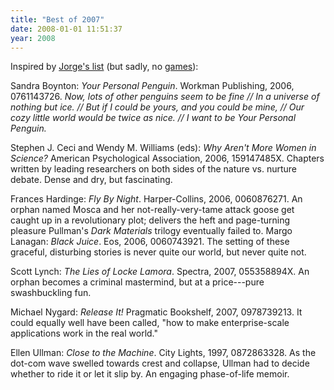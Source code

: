 ```yaml
---
title: "Best of 2007"
date: 2008-01-01 11:51:37
year: 2008
---
```

Inspired by <a href="http://catenary.wordpress.com/2007/12/31/2007-recommendations-books/">Jorge's list</a> (but sadly, no <a href="http://catenary.wordpress.com/2007/12/31/2007-recommendations-games/">games</a>):

Sandra Boynton: <cite>Your Personal Penguin</cite>.  Workman Publishing, 2006, 0761143726.  <em>Now, lots of other penguins seem to be fine // In a universe of nothing but ice. // But if I could be yours, and you could be mine, // Our cozy little world would be twice as nice. // I want to be Your Personal Penguin.</em>

Stephen J. Ceci and Wendy M. Williams (eds): <cite>Why Aren't More Women in Science?</cite> American Psychological Association, 2006, 159147485X.  Chapters written by leading researchers on both sides of the nature vs. nurture debate.  Dense and dry, but fascinating.

Frances Hardinge: <em>Fly By Night</em>. Harper-Collins, 2006, 0060876271. An orphan named Mosca and her not-really-very-tame attack goose get caught up in a revolutionary plot; delivers the heft and page-turning pleasure Pullman's <em>Dark Materials</em> trilogy eventually failed to.
Margo Lanagan: <cite>Black Juice</cite>.  Eos, 2006, 0060743921. The setting of these graceful, disturbing stories is never quite our world, but never quite not.

Scott Lynch: <cite>The Lies of Locke Lamora</cite>.  Spectra, 2007, 055358894X.  An orphan becomes a criminal mastermind, but at a price---pure swashbuckling fun.

Michael Nygard: <cite>Release It!</cite> Pragmatic Bookshelf, 2007, 0978739213.  It could equally well have been called, "how to make enterprise-scale applications work in the real world."

Ellen Ullman: <cite>Close to the Machine</cite>.  City Lights, 1997, 0872863328.  As the dot-com wave swelled towards crest and collapse, Ullman had to decide whether to ride it or let it slip by. An engaging phase-of-life memoir.
